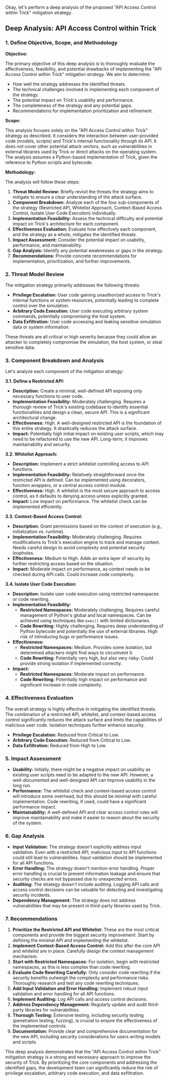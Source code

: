 Okay, let's perform a deep analysis of the proposed "API Access Control within Trick" mitigation strategy.

## Deep Analysis: API Access Control within Trick

### 1. Define Objective, Scope, and Methodology

**Objective:**

The primary objective of this deep analysis is to thoroughly evaluate the effectiveness, feasibility, and potential drawbacks of implementing the "API Access Control within Trick" mitigation strategy.  We aim to determine:

*   How well the strategy addresses the identified threats.
*   The technical challenges involved in implementing each component of the strategy.
*   The potential impact on Trick's usability and performance.
*   The completeness of the strategy and any potential gaps.
*   Recommendations for implementation prioritization and refinement.

**Scope:**

This analysis focuses solely on the "API Access Control within Trick" strategy as described.  It considers the interaction between user-provided code (models, scripts) and Trick's internal functionality *through its API*.  It does *not* cover other potential attack vectors, such as vulnerabilities in external libraries used by Trick or direct attacks on the operating system.  The analysis assumes a Python-based implementation of Trick, given the reference to Python scripts and bytecode.

**Methodology:**

The analysis will follow these steps:

1.  **Threat Model Review:** Briefly revisit the threats the strategy aims to mitigate to ensure a clear understanding of the attack surface.
2.  **Component Breakdown:** Analyze each of the four sub-components of the strategy (Restricted API, Whitelist Approach, Context-Based Access Control, Isolate User Code Execution) individually.
3.  **Implementation Feasibility:** Assess the technical difficulty and potential impact on Trick's architecture for each component.
4.  **Effectiveness Evaluation:** Evaluate how effectively each component, and the strategy as a whole, mitigates the identified threats.
5.  **Impact Assessment:** Consider the potential impact on usability, performance, and maintainability.
6.  **Gap Analysis:** Identify any potential weaknesses or gaps in the strategy.
7.  **Recommendations:** Provide concrete recommendations for implementation, prioritization, and further improvements.

### 2. Threat Model Review

The mitigation strategy primarily addresses the following threats:

*   **Privilege Escalation:** User code gaining unauthorized access to Trick's internal functions or system resources, potentially leading to complete control over the simulation.
*   **Arbitrary Code Execution:** User code executing arbitrary system commands, potentially compromising the host system.
*   **Data Exfiltration:** User code accessing and leaking sensitive simulation data or system information.

These threats are all critical or high severity because they could allow an attacker to completely compromise the simulation, the host system, or steal sensitive data.

### 3. Component Breakdown and Analysis

Let's analyze each component of the mitigation strategy:

**3.1. Define a Restricted API:**

*   **Description:** Create a minimal, well-defined API exposing only necessary functions to user code.
*   **Implementation Feasibility:**  Moderately challenging. Requires a thorough review of Trick's existing codebase to identify essential functionalities and design a clean, secure API.  This is a significant architectural change.
*   **Effectiveness:**  High.  A well-designed restricted API is the foundation of this entire strategy.  It drastically reduces the attack surface.
*   **Impact:**  Potentially high initial impact on existing user scripts, which may need to be refactored to use the new API.  Long-term, it improves maintainability and security.

**3.2. Whitelist Approach:**

*   **Description:**  Implement a strict whitelist controlling access to API functions.
*   **Implementation Feasibility:**  Relatively straightforward once the restricted API is defined.  Can be implemented using decorators, function wrappers, or a central access control module.
*   **Effectiveness:**  High.  A whitelist is the most secure approach to access control, as it defaults to denying access unless explicitly granted.
*   **Impact:**  Low impact on performance.  The whitelist check can be implemented efficiently.

**3.3. Context-Based Access Control:**

*   **Description:**  Grant permissions based on the context of execution (e.g., initialization vs. runtime).
*   **Implementation Feasibility:**  Moderately challenging.  Requires modifications to Trick's execution engine to track and manage context.  Needs careful design to avoid complexity and potential security loopholes.
*   **Effectiveness:**  Medium to High.  Adds an extra layer of security by further restricting access based on the situation.
*   **Impact:**  Moderate impact on performance, as context needs to be checked during API calls.  Could increase code complexity.

**3.4. Isolate User Code Execution:**

*   **Description:** Isolate user code execution using restricted namespaces or code rewriting.
*   **Implementation Feasibility:**
    *   **Restricted Namespaces:** Moderately challenging.  Requires careful management of Python's global and local namespaces.  Can be achieved using techniques like `exec()` with limited dictionaries.
    *   **Code Rewriting:**  Highly challenging.  Requires deep understanding of Python bytecode and potentially the use of external libraries.  High risk of introducing bugs or performance issues.
*   **Effectiveness:**
    *   **Restricted Namespaces:** Medium.  Provides some isolation, but determined attackers might find ways to circumvent it.
    *   **Code Rewriting:**  Potentially very high, but also very risky.  Could provide strong isolation if implemented correctly.
*   **Impact:**
    *   **Restricted Namespaces:**  Moderate impact on performance.
    *   **Code Rewriting:**  Potentially high impact on performance and significant increase in code complexity.

### 4. Effectiveness Evaluation

The overall strategy is highly effective in mitigating the identified threats.  The combination of a restricted API, whitelist, and context-based access control significantly reduces the attack surface and limits the capabilities of malicious user code.  Isolation techniques further enhance security.

*   **Privilege Escalation:** Reduced from Critical to Low.
*   **Arbitrary Code Execution:** Reduced from Critical to Low.
*   **Data Exfiltration:** Reduced from High to Low.

### 5. Impact Assessment

*   **Usability:**  Initially, there might be a negative impact on usability as existing user scripts need to be adapted to the new API.  However, a well-documented and well-designed API can improve usability in the long run.
*   **Performance:**  The whitelist check and context-based access control will introduce some overhead, but this should be minimal with careful implementation.  Code rewriting, if used, could have a significant performance impact.
*   **Maintainability:**  A well-defined API and clear access control rules will improve maintainability and make it easier to reason about the security of the system.

### 6. Gap Analysis

*   **Input Validation:** The strategy doesn't explicitly address input validation.  Even with a restricted API, malicious input to API functions could still lead to vulnerabilities.  Input validation should be implemented for all API functions.
*   **Error Handling:**  The strategy doesn't mention error handling.  Proper error handling is crucial to prevent information leakage and ensure that security checks are not bypassed due to unexpected errors.
*   **Auditing:**  The strategy doesn't include auditing.  Logging API calls and access control decisions can be valuable for detecting and investigating security incidents.
*   **Dependency Management:** The strategy does not address vulnerabilities that may be present in third-party libraries used by Trick.

### 7. Recommendations

1.  **Prioritize the Restricted API and Whitelist:**  These are the most critical components and provide the biggest security improvement.  Start by defining the minimal API and implementing the whitelist.
2.  **Implement Context-Based Access Control:**  Add this after the core API and whitelist are in place.  Carefully design the context management mechanism.
3.  **Start with Restricted Namespaces:**  For isolation, begin with restricted namespaces, as this is less complex than code rewriting.
4.  **Evaluate Code Rewriting Carefully:**  Only consider code rewriting if the security benefits outweigh the complexity and performance risks.  Thoroughly research and test any code rewriting techniques.
5.  **Add Input Validation and Error Handling:**  Implement robust input validation and error handling for all API functions.
6.  **Implement Auditing:**  Log API calls and access control decisions.
7.  **Address Dependency Management:**  Regularly update and audit third-party libraries for vulnerabilities.
8.  **Thorough Testing:**  Extensive testing, including security testing (penetration testing, fuzzing), is crucial to ensure the effectiveness of the implemented controls.
9. **Documentation:** Provide clear and comprehensive documentation for the new API, including security considerations for users writing models and scripts.

This deep analysis demonstrates that the "API Access Control within Trick" mitigation strategy is a strong and necessary approach to improve the security of Trick. By prioritizing the core components and addressing the identified gaps, the development team can significantly reduce the risk of privilege escalation, arbitrary code execution, and data exfiltration.